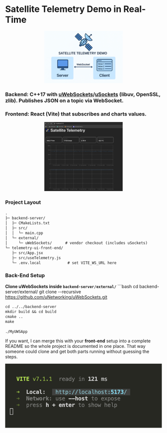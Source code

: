 # Satellite Telemetry Demo in Real-Time

<p align="center">
  <img src="satellite-project-diagram.png" alt="Satellite Diagram" width="50%" height="50%">
</p>

### Backend: C++17 with [uWebSockets](https://github.com/uNetworking/uWebSockets)/[uSockets](https://github.com/uNetworking/uSockets/tree/182b7e4fe7211f98682772be3df89c71dc4884fa) (libuv, OpenSSL, zlib). Publishes JSON on a topic via WebSocket.

### Frontend: React (Vite) that subscribes and charts values.

<p align="center">
  <img src="ui-screenshot.png" alt="Front End UI" width="50%" height="50%">
</p>


### Project Layout
```
.
├─ backend-server/
│  ├─ CMakeLists.txt
│  ├─ src/
│  │  └─ main.cpp
│  └─ external/
│     └─ uWebSockets/      # vendor checkout (includes uSockets)
└─ telemetry-ui-front-end/
   ├─ src/App.jsx
   ├─ src/useTelemetry.js
   └─ .env.local            # set VITE_WS_URL here
```

### Back-End Setup

**Clone uWebSockets inside `backend-server/external/`**
    ```bash
    cd backend-server/external/
    git clone --recursive https://github.com/uNetworking/uWebSockets.git

    cd ../../backend-server
    mkdir build && cd build
    cmake ..
    make

    ./MyUWSApp

If you want, I can merge this with your **front-end** setup into a complete README so the whole project is documented in one place. That way someone could clone and get both parts running without guessing the steps.

![Running frontend screenshot](running-frontend-server.png)


